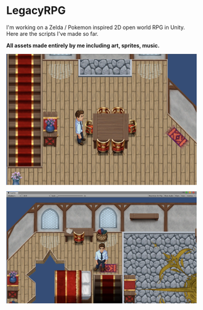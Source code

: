 # LegacyRPG
I'm working on a Zelda / Pokemon inspired 2D open world RPG in Unity. Here are the scripts I've made so far.

__All assets made entirely by me including art, sprites, music.__

![alt text](https://raw.githubusercontent.com/gabriellemadden/LegacyRPG/master/Screen%20Shot%202019-10-15%20at%2011.11.51%20PM.png)

![alt text](https://raw.githubusercontent.com/gabriellemadden/LegacyRPG/master/Screen%20Shot%202019-10-15%20at%2011.01.16%20PM.png)
